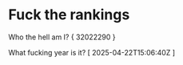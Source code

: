 # Fuck the rankings

Who the hell am I?
{ 32022290 }

What fucking year is it?
[ 2025-04-22T15:06:40Z ]
